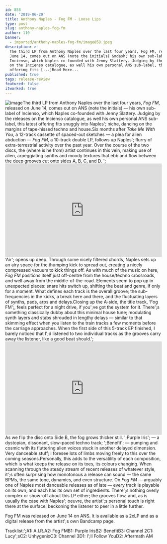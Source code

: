 ```yaml
---
id: 858
date: '2019-06-20'
title: Anthony Naples - Fog FM - Loose Lips
type: post
slug: anthony-naples-fog-fm
author: 110
banner:
  - imported/anthony-naples-fog-fm/image858.jpeg
description: >-
  The third LP from Anthony Naples over the last four years, Fog FM, released on
  June 14, comes out on ANS (note the initials) &mdash; his own sub-label of
  Incienso, which Naples co-founded with Jenny Slattery. Judging by the releases
  on the Incienso catalogue, as well his own personal ANS sub-label, this latest
  offering fits [...]Read More...
published: true
tags: release-review
featured: false
itworked: true
---
```

![image](../imported/anthony-naples-fog-fm/image858.jpeg)The third LP from Anthony Naples over the last four years, _Fog FM_, released on June 14, comes out on ANS (note the initials) — his own sub-label of Incienso, which Naples co-founded with Jenny Slattery. Judging by the releases on the Incienso catalogue, as well his own personal ANS sub-label, this latest offering fits snuggly into Naples'; niche, dancing on the margins of tape-hissed techno and house.Six months after _Take Me With You_, a 12-track cassette of spaced-out sketches — a plea for alien abduction — _Fog FM_, a 10-track double LP, follows up Naples'; flurry of extra-terrestrial activity over the past year. Over the course of the two discs, the (where is he from) artist continues in this vein, making use of alien, arpeggiating synths and moody textures that ebb and flow between the deep grooves cut onto sides A, B, C, and D. ';<iframe width='100%' height='300' scrolling='no' frameborder='no' allow='autoplay' src='https://bandcamp.com/EmbeddedPlayer/album=942121582/size=large/bgcol=ffffff/linkcol=0687f5/tracklist=false/artwork=small/transparent=true/'></iframe>‘Air'; opens up deep. Through some nicely filtered chords, Naples sets up an airy space for the thumping kick to spread out, creating a nicely compressed vacuum to kick things off. As with much of the music on here, _Fog FM_ positions itself just off-centre from the house/techno crossroads, and well away from the middle-of-the-road. Elements seem to pop up in unexpected places: snare hits switch up, shifting the beat and genre, if only for a moment. What defines each track is the overall groove; the sub-frequencies in the kicks, a break here and there, and the fluctuating layers of synths, pads, arps and delays.Closing up the A-side, the title track, ‘Fog FM';, feels perfect for a night drive, if you';ve got the system for it. There';s something classically dubby about this minimal house tune; modulating synth layers and stabs shrouded in lengthy delays — similar to that skimming effect when you listen to the train tracks a few moments before the carriage approaches. When the first side of this 5-track EP finished, I barely noticed that I';d listened to two individual tracks as the grooves carry away the listener, like a good beat should.';<iframe width='100%' height='300' scrolling='no' frameborder='no' allow='autoplay' src='https://www.youtube.com/embed/fMtZGf_1bHc'></iframe>As we flip the disc onto Side B, the fog grows thicker still. ';Purple Iris'; — a dystopian, dissonant, slow-paced techno track; ';Benefit'; — pumping and cosmic with its fluttering alien voices stuck in another delayed dimension. Very danceable stuff; I foresee lots of limbs moving freely to this over the coming seasons.Personally, this adds to the versatility of each composition, which is what keeps the release on its toes, its colours changing. When scanning through the steady stream of recent releases of whatever style, it';s often surprising how monotonous a release can sound — the same BPMs, the same tone, dynamics, and even structure. On _Fog FM_ — arguably one of Naples most danceable releases as of late — every track is playable on its own, and each has its own set of ingredients. There';s nothing overly complex or show-off about this LP either; the grooves flow, and, as is usually the case with Naples'; oeuvre, the artist';s personal touch is right there at the surface, beckoning the listener to peer in a little further.

Fog FM was released on June 14 on ANS. It is available as a 2xLP and as a digital release from the artist';s own Bandcamp page.

Tracklist:';A1: A.I.R.A2: Fog FMB1: Purple IrisB2: BenefitB3: Channel 2C1: Lucy';sC2: UnhygenixC3: Channel 3D1: I';ll Follow YouD2: Aftermath AM